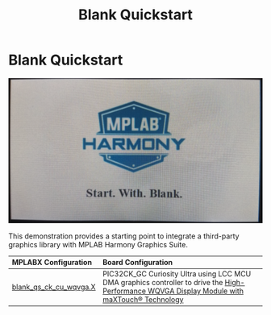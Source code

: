 ﻿---
parent: Example Applications
title: Blank Quickstart
nav_order: 10
---

# Blank Quickstart

![](./../../images/blank_quickstart.png)

This demonstration provides a starting point to integrate a third-party graphics library with MPLAB Harmony Graphics Suite.

|MPLABX Configuration|Board Configuration|
|:-------------------|:------------------|
|[blank\_qs\_ck\_cu\_wqvga.X](./firmware/blank_qs_ck_cu_wqvga.X/readme.md)|PIC32CK_GC Curiosity Ultra using LCC MCU DMA graphics controller to drive the [High-Performance WQVGA Display Module with maXTouch® Technology](https://www.microchip.com/DevelopmentTools/ProductDetails/PartNO/AC320005-4)|